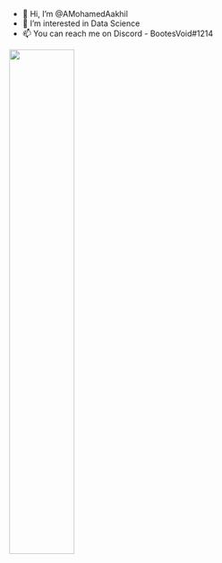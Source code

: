 - 👋 Hi, I’m @AMohamedAakhil
- 👀 I’m interested in Data Science
- 📫 You can reach me on Discord - BootesVoid#1214

<!---
AMohamedAakhil/AMohamedAakhil is a ✨ special ✨ repository because its `README.md` (this file) appears on your GitHub profile.
You can click the Preview link to take a look at your changes.
--->
<a href="https://github.com/AMohamedAakhil">
    <img align="left" width="48%" src="https://github-readme-stats.vercel.app/api?username=AMohamedAakhil&show_icons=true&theme=radical&hide_border=true" />
</a>



